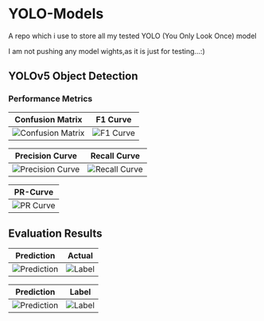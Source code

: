 # YOLO-Models
A repo which i use to store all my tested YOLO (You Only Look Once) model

I am not pushing any model wights,as it is just for testing...:)

## YOLOv5 Object Detection

### Performance Metrics

| Confusion Matrix | F1 Curve |
|:----------------:|:--------:|
| ![Confusion Matrix](https://github.com/user-attachments/assets/6d7ef785-7f0a-4817-a880-3cbb7606de29) | ![F1 Curve](https://github.com/user-attachments/assets/4be97268-293e-44d1-aecb-8b6ae8afdb3e) |

| Precision Curve | Recall Curve |
|:---------------:|:------------:|
| ![Precision Curve](https://github.com/user-attachments/assets/366c891f-62a7-428f-ad61-3c4260c87432) | ![Recall Curve](https://github.com/user-attachments/assets/5cdce983-d624-4151-bdba-07b281575cdf) |

| PR-Curve |
|:--------:|
| ![PR Curve](https://github.com/user-attachments/assets/fffc7ff8-fa44-44af-90bc-3852c9fa64ed) |

## Evaluation Results

| Prediction | Actual |
|:----------:|:-----:|
| ![Prediction](https://github.com/user-attachments/assets/38bc9da5-d8d9-417a-a150-f54d6cdcd278) | ![Label](https://github.com/user-attachments/assets/6c7d75c7-c112-47c2-ba3f-65df31628815) |

| Prediction | Label |
|:----------:|:-----:|
| ![Prediction](https://github.com/user-attachments/assets/dfacb196-73b9-424a-9773-bd767716638f) | ![Label](https://github.com/user-attachments/assets/3e8d0aca-31d1-4e6a-9d78-ba02f3c2dd63) |
